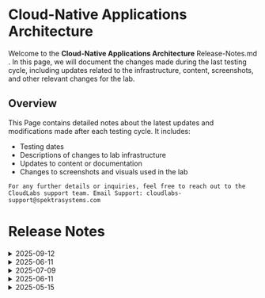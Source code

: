 # Cloud-Native Applications Architecture

Welcome to the **Cloud-Native Applications Architecture** Release-Notes.md . In this page, we will document the changes made during the last testing cycle, including updates related to the infrastructure, content, screenshots, and other relevant changes for the lab.

## Overview

This Page contains detailed notes about the latest updates and modifications made after each testing cycle. It includes:

- Testing dates
- Descriptions of changes to lab infrastructure
- Updates to content or documentation
- Changes to screenshots and visuals used in the lab

`For any further details or inquiries, feel free to reach out to the CloudLabs support team. Email Support: cloudlabs-support@spektrasystems.com`

# Release Notes

<details>
  <summary>2025-09-12</summary>

### Release Date: 2025-09-12

### Summary of Changes

The testing was completed successfully, with no changes required and all components functioning as expected.

### Infrastructure Changes

NA

### Content Changes

NA

### Screenshot Updates

- **Change**: Screenshots are up-to-date.

### Testing Notes

- **Testing Date**: 2025-09-12

### Testing Scope 

Validation covered infrastructure compatibility, lab flow continuity, content accuracy, and screenshot alignment with the latest UI.

</details>

<details>
  <summary>2025-06-11</summary>

### Release Date: 2025-06-11
## Infrastructure Changes

NA

## Content Changes

- **Change**: The most recent testing phase was completed without any issues or complications. All systems performed as expected, and there were no errors or failures encountered during the process.

## Screenshot Updates

- **Change**: Screenshots are up-to-date.

## Testing Notes

- **Testing Date**: 2025-06-11
</details>

<details>
  <summary>2025-07-09</summary>

### Release Date: 2025-07-09

### Summary of Changes

Infrastructure updated to a supported Azure VM image, content validated with error-free testing, and all screenshots refreshed for accuracy.

### Infrastructure Changes

The infrastructure has been updated to use a current and supported image, ensuring alignment with the overall lab flow.

### Content Changes

- **Change**: The most recent testing phase was completed without any issues or complications. All systems performed as expected, and there were no errors or failures encountered during the process.

### Screenshot Updates

- **Change**: Screenshots are up-to-date.

### Testing Notes

- **Testing Date**: 2025-07-09

### Testing Scope 

Validation covered infrastructure compatibility, lab flow continuity, content accuracy, and screenshot alignment with the latest UI.

</details>

<details>
  <summary>2025-06-11</summary>

### Release Date: 2025-06-11
## Infrastructure Changes

NA

## Content Changes

- **Change**: The most recent testing phase was completed without any issues or complications. All systems performed as expected, and there were no errors or failures encountered during the process.

## Screenshot Updates

- **Change**: Screenshots are up-to-date.

## Testing Notes

- **Testing Date**: 2025-06-11
</details>

<details>
  <summary>2025-05-15</summary>

### Release Date: 2025-05-15

## Infrastructure Changes

NA

## Content Changes

- **Change**:
    - Updated lab guide with multiple screenshots.
    - **Getting started page** updated with new CloudLabs UI changes.

## Screenshot Updates

- **Change**: Screenshots are up-to-date.

## Testing Notes

- **Testing Date**: 2025-05-15
</details>
